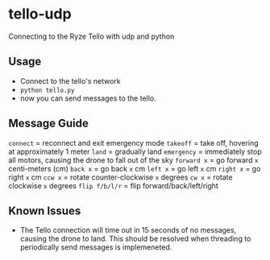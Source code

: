 # tello-udp
Connecting to the Ryze Tello with udp and python

## Usage
* Connect to the tello's network
* ```python tello.py ```
* now you can send messages to the tello.

## Message Guide
```connect``` = reconnect and exit emergency mode
```takeoff``` = take off, hovering at approximately 1 meter
```land``` = gradually land
```emergency``` = immediately stop all motors, causing the drone to fall out of the sky
```forward x``` = go forward ```x``` centi-meters (cm)
```back x``` = go back ```x``` cm
```left x``` = go left ```x``` cm
```right x``` = go right ```x``` cm
```ccw x``` = rotate counter-clockwise ```x``` degrees
```cw x``` = rotate clockwise ```x``` degrees
```flip f/b/l/r``` = flip forward/back/left/right


## Known Issues
* The Tello connection will time out in 15 seconds of no messages, causing the drone to land.
This should be resolved when threading to periodically send messages is implemeneted.
